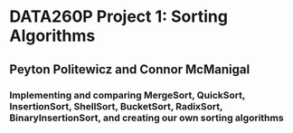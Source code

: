 # DATA260P Project 1: Sorting Algorithms

## Peyton Politewicz and Connor McManigal

### Implementing and comparing MergeSort, QuickSort, InsertionSort, ShellSort, BucketSort, RadixSort, BinaryInsertionSort, and creating our own sorting algorithms

